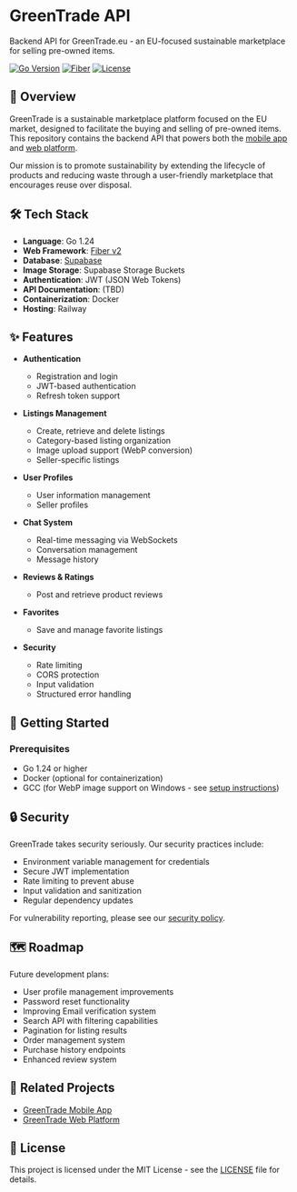 # GreenTrade API

Backend API for GreenTrade.eu - an EU-focused sustainable marketplace for selling pre-owned items.

[![Go Version](https://img.shields.io/badge/Go-1.24-blue.svg)](https://go.dev/)
[![Fiber](https://img.shields.io/badge/Fiber-v2.52.6-brightgreen.svg)](https://gofiber.io/)
[![License](https://img.shields.io/badge/License-MIT-yellow.svg)](LICENSE)

## 🌱 Overview

GreenTrade is a sustainable marketplace platform focused on the EU market, designed to facilitate the buying and selling of pre-owned items. This repository contains the backend API that powers both the [mobile app](https://github.com/MonkyMars/GreenTrade-Mobile) and [web platform](https://github.com/MonkyMars/GreenTrade-Web).

Our mission is to promote sustainability by extending the lifecycle of products and reducing waste through a user-friendly marketplace that encourages reuse over disposal.

## 🛠️ Tech Stack

- **Language**: Go 1.24
- **Web Framework**: [Fiber v2](https://gofiber.io/)
- **Database**: [Supabase](https://supabase.io/)
- **Image Storage**: Supabase Storage Buckets
- **Authentication**: JWT (JSON Web Tokens)
- **API Documentation**: (TBD)
- **Containerization**: Docker
- **Hosting**: Railway

## ✨ Features

- **Authentication**
  - Registration and login
  - JWT-based authentication
  - Refresh token support

- **Listings Management**
  - Create, retrieve and delete listings
  - Category-based listing organization
  - Image upload support (WebP conversion)
  - Seller-specific listings

- **User Profiles**
  - User information management
  - Seller profiles

- **Chat System**
  - Real-time messaging via WebSockets
  - Conversation management
  - Message history

- **Reviews & Ratings**
  - Post and retrieve product reviews

- **Favorites**
  - Save and manage favorite listings

- **Security**
  - Rate limiting
  - CORS protection
  - Input validation
  - Structured error handling

## 🚀 Getting Started

### Prerequisites

- Go 1.24 or higher
- Docker (optional for containerization)
- GCC (for WebP image support on Windows - see [setup instructions](docs/setup-gcc-windows.md))

## 🔒 Security

GreenTrade takes security seriously. Our security practices include:

- Environment variable management for credentials
- Secure JWT implementation
- Rate limiting to prevent abuse
- Input validation and sanitization
- Regular dependency updates

For vulnerability reporting, please see our [security policy](SECURITY.md).

## 🗺️ Roadmap

Future development plans:

- User profile management improvements
- Password reset functionality
- Improving Email verification system
- Search API with filtering capabilities
- Pagination for listing results
- Order management system
- Purchase history endpoints
- Enhanced review system

## 🔗 Related Projects

- [GreenTrade Mobile App](https://github.com/MonkyMars/GreenTrade-Mobile)
- [GreenTrade Web Platform](https://github.com/MonkyMars/GreenTrade-Web)

## 📄 License

This project is licensed under the MIT License - see the [LICENSE](LICENSE) file for details.